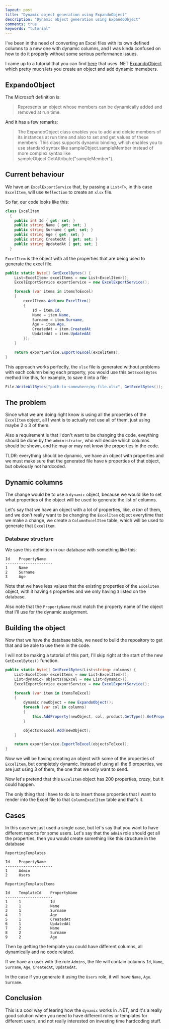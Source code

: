 ```yaml
---
layout: post
title: "Dynamic object generation using ExpandoObject"
description: "Dynamic object generation using ExpandoObject"
comments: true
keywords: "tutorial"
---
```


I've been in the need of converting an Excel files with its own defined columns to a new one with dynamic columns, and I was kinda confused on how to do it properly without some serious performance issues.

I came up to a tutorial that you can find [here](https://www.oreilly.com/content/building-c-objects-dynamically/) that uses .NET [ExpandoObject](https://docs.microsoft.com/en-us/dotnet/api/system.dynamic.expandoobject?view=netframework-4.8) which pretty much lets you create an object and add dynamic memebers.

## ExpandoObject

The Microsoft definition is:

> Represents an object whose members can be dynamically added and removed at run time.

And it has a few remarks:

>The ExpandoObject class enables you to add and delete members of its instances at run time and also to set and get values of these members. This class supports dynamic binding, which enables you to use standard syntax like sampleObject.sampleMember instead of more complex syntax like sampleObject.GetAttribute("sampleMember").


## Current behaviour

We have an `ExcelExportService` that, by passing a `List<T>`, in this case `ExcelItem`, will use `Reflection` to create an `xlsx` file.

So far, our code looks like this:

```csharp
class ExcelItem
  {
    public int Id { get; set; }
    public string Name { get; set; }
    public string Surname { get; set; }
    public string Age { get; set; }
    public string CreatedAt { get; set; }
    public string UpdatedAt { get; set; }
  }

```

`ExcelItem` is the object with all the properties that are being used to generate the excel file.


```csharp
public static byte[] GetExcelBytes() {
    List<ExcelItem> excelItems = new List<ExcelItem>();
    ExcelExportService exportService = new ExcelExportService();

    foreach (var items in itemsToExcel)
    {
        excelItems.Add(new ExcelItem()
        {
            Id = item.Id,
            Name = item.Name,
            Surname = item.Surname,
            Age = item.Age,
            CreatedAt = item.CreatedAt
            UpdatedAt = item.UpdatedAt
        });
    }

    return exportService.ExportToExcel(excelItems);
}
```

This approach works perfectly, the `xlsx` file is generated without problems with each column being each property, you would use this `GetExcelBytes` method like this, for example, to save it into a file:

```csharp
File.WriteAllBytes("path-to-somewhere/my-file.xlsx", GetExcelBytes());
```

## The problem

Since what we are doing right know is using all the properties of the `ExcelItem` object, all I want is to actually not use all of them, just using maybe 2 o 3 of them. 

Also a requirement is that I don't want to be changing the code, eveything should be done by the `administrator`, who will decide which columns should be shown, and he may or may not know the properties in the code.

TLDR: everything should be dynamic, we have an object with properties and we must make sure that the generated file have `N` properties of that object, but obviously not hardcoded.

## Dynamic columns

The change would be to use a `dynamic` object, because we would like to set what properties of the object will be used to generate the list of columns.

Let's say that we have an object with a lot of properties, like, *a ton* of them, and we don't really want to be changing the `ExcelItem` object everytime that we make a change, we create a `ColumnExcelItem` table, which will be used to generate that `ExcelItem`.

### Database structure

We save this definition in our database with something like this:

```
Id    PropertyName
---------------------
1     Name
2     Surname
3     Age
```

Note that we have less values that the existing properties of the `ExcelItem` object, with it having `6` properties and we only having `3` listed on the database.

Also note that the `PropertyName` must match the property name of the object that I'll use for the dynamic assignment.

## Building the object

Now that we have the database table, we need to build the repository to get that and be able to use them in the code.

I will not be making a tutorial of this part, I'll skip right at the start of the new `GetExcelBytes()` function.


```csharp
public static byte[] GetExcelBytes(List<string> columns) {
    List<ExcelItem> excelItems = new List<ExcelItem>();
    List<dynamic> objectsToExcel = new List<dynamic>();
    ExcelExportService exportService = new ExcelExportService();

    foreach (var item in itemsToExcel)
    {
        dynamic newObject = new ExpandoObject();
        foreach (var col in columns)
        {
            this.AddProperty(newObject, col, product.GetType().GetProperty(col).GetValue(item, null));
        }

        objectsToExcel.Add(newObject);
    }

    return exportService.ExportToExcel(objectsToExcel);
}
```

Now we will be having creating an object with some of the properties of `ExcelItem`, but completely dynamic. Instead of using all the 6 properties, we are just using 3 of them, the one that we only want to send.

Now let's pretend that this `ExcelItem` object has 200 properties, *crazy*, but it could happen.

The only thing that I have to do is to insert those properties that I want to render into the Excel file to that `ColumnExcelItem` table and that's it.

## Cases

In this case we just used a single case, but let's say that you want to have different reports for some users. Let's say that the `admin` role should get all the properties, then you would create something like this structure in the database

```
ReportingTemplates

Id    PropertyName
---------------------
1     Admin
2     Users
```


```
ReportingTemplateItems

Id    TemplateId    PropertyName
---------------------
1     1             Id
2     1             Name
3     1             Surname
4     1             Age
5     1             CreatedAt
6     1             UpdatedAt
7     2             Name
8     2             Surname
9     2             Age
```

Then by getting the template you could have different columns, all dynamically and no code related. 

If we have an user with the role `Admins`, the file will contain columns `Id`, `Name`, `Surname`, `Age`, `CreatedAt`, `UpdatedAt`. 

In the case if you generate it using the `Users` role, it will have `Name`, `Age`. `Surname`.

## Conclusion

This is a cool way of learing how the `dynamic` works in .NET, and it's a really good solution when you need to have different roles or templates for different users, and not really interested on investing time hardcoding stuff.

